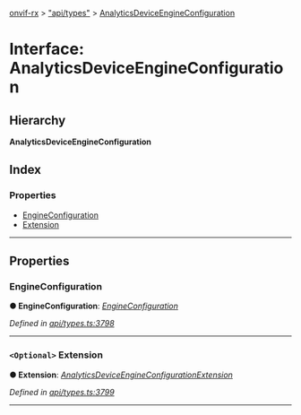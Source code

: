 [onvif-rx](../README.md) > ["api/types"](../modules/_api_types_.md) > [AnalyticsDeviceEngineConfiguration](../interfaces/_api_types_.analyticsdeviceengineconfiguration.md)

# Interface: AnalyticsDeviceEngineConfiguration

## Hierarchy

**AnalyticsDeviceEngineConfiguration**

## Index

### Properties

* [EngineConfiguration](_api_types_.analyticsdeviceengineconfiguration.md#engineconfiguration)
* [Extension](_api_types_.analyticsdeviceengineconfiguration.md#extension)

---

## Properties

<a id="engineconfiguration"></a>

###  EngineConfiguration

**● EngineConfiguration**: *[EngineConfiguration](_api_types_.engineconfiguration.md)*

*Defined in [api/types.ts:3798](https://github.com/patrickmichalina/onvif-rx/blob/034e4d6/src/api/types.ts#L3798)*

___
<a id="extension"></a>

### `<Optional>` Extension

**● Extension**: *[AnalyticsDeviceEngineConfigurationExtension](_api_types_.analyticsdeviceengineconfigurationextension.md)*

*Defined in [api/types.ts:3799](https://github.com/patrickmichalina/onvif-rx/blob/034e4d6/src/api/types.ts#L3799)*

___

